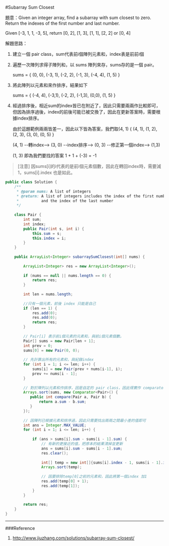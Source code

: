 #Subarray Sum Closest

[]()

題意：Given an integer array, find a subarray with sum closest to zero. Return the indexes of the first number and last number.

Given [-3, 1, 1, -3, 5], return [0, 2], [1, 3], [1, 1], [2, 2] or [0, 4]

解題思路：

1. 建立一個 pair class，sum代表前i個陣列元素和，index表是前前i個
2. 遍歷一次陣列求得子陣列和，以 sums 陣列來存，sums存的是一個 pair。

    sums = { (0, 0), (-3, 1), (-2, 2), (-1, 3), (-4, 4), (1, 5) }
3. 將此陣列以元素和來作排序，結果如下

    sums = { (-4, 4), (-3,1), (-2, 2), (-1,3), (0,0), (1, 5) }
    
4. 經過排序後，相近sum的index皆已在附近了，因此只需要兩兩作比較即可，但因為排序過後，index的前後可能已被交換了，因此在更新答案時，需要根據index排序。

    由於這題範例兩兩皆差一，因此以下皆為答案，我們取(4, 1)
    { (4, 1), (1, 2), (2, 3), (3, 0), (0, 5) }

    (4, 1) --轉index--> (3, 0) --index排序--> (0, 3) --修正第一個index--> (1,3)
    
    (1, 3) 即為我們要找的答案 1 + 1 + (-3) = -1
>[注意] 因sums[i]的i代表的是前i個元素個數，因此在轉回index時，需要減1，sums[i].index 也是如此。


```java
public class Solution {
    /**
     * @param nums: A list of integers
     * @return: A list of integers includes the index of the first number 
     *          and the index of the last number
     */
     
    class Pair {
        int sum;
        int index;
        public Pair(int s, int i) {
            this.sum = s;
            this.index = i;
        }
    }
    
    public ArrayList<Integer> subarraySumClosest(int[] nums) {
        
        ArrayList<Integer> res = new ArrayList<Integer>();
        
        if (nums == null || nums.length == 0) {
            return res;
        }
        
        int len = nums.length;
        
        //只有一個元素，前後 index 只能是自己
        if (len == 1) {
            res.add(0);
            res.add(0);
            return res;
        }
        
        // Pair[i] 表示前i個元素的元素和，與前i個元素個數。
        Pair[] sums = new Pair[len + 1];
        int prev = 0;
        sums[0] = new Pair(0, 0);
        
        // 先計算出所有的元素和，與紀錄index
        for (int i = 1; i <= len; i++) {
            sums[i] = new Pair(prev + nums[i-1], i);
            prev += nums[i - 1];
        }
        
        // 對於陣列以元素和作排序，因是自定的 pair class，因此得實作 comparator
        Arrays.sort(sums, new Comparator<Pair>() {
           public int compare(Pair a, Pair b) {
               return a.sum - b.sum;
           } 
        });
        
        // 因陣列已根據元素和排序過，因此只需要找出兩兩之間最小差的值即可
        int ans = Integer.MAX_VALUE;
        for (int i = 1; i <= len; i++) {
            
            if (ans > sums[i].sum - sums[i - 1].sum) {
                // 有新的更接近的值，把原本的結果清掉並更新
                ans = sums[i].sum - sums[i - 1].sum;
                res.clear();
                
                int[] temp = new int[]{sums[i].index - 1, sums[i - 1].index - 1};
                Arrays.sort(temp);
                
                // 因要排除temp[0]之前的元素和，因此將第一個index 加1
                res.add(temp[0] + 1);
                res.add(temp[1]);
            }
        }
        
        return res;
    }
}


```

---
###Reference
1. http://www.jiuzhang.com/solutions/subarray-sum-closest/